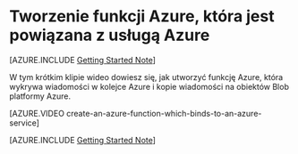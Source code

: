 <properties
   pageTitle="Tworzenie funkcji Azure, która jest powiązana z usługą Azure | Microsoft Azure"
   description="Tworzenie funkcji Azure, pliki aplikacji, która współdziała z innymi usługami Azure."
   services="functions"
   documentationCenter="dev-center-name"
   authors="yochay"
   manager="manager-alias"
   editor=""
   tags=""
   keywords="Azure funkcje, funkcje przetwarzania, webhooks, dynamiczne obliczeń, pliki architektura"/>

<tags
   ms.service="functions"
   ms.devlang="multiple"
   ms.topic="get-started-article"
   ms.tgt_pltfrm="multiple"
   ms.workload="na"
   ms.date="03/09/2016"
   ms.author="yochayk@microsoft.com"/>
   
# <a name="create-an-azure-function-which-binds-to-an-azure-service"></a>Tworzenie funkcji Azure, która jest powiązana z usługą Azure
   
[AZURE.INCLUDE [Getting Started Note](../../includes/functions-getting-started.md)]

W tym krótkim klipie wideo dowiesz się, jak utworzyć funkcję Azure, która wykrywa wiadomości w kolejce Azure i kopie wiadomości na obiektów Blob platformy Azure. 

[AZURE.VIDEO create-an-azure-function-which-binds-to-an-azure-service]
&nbsp;

[AZURE.INCLUDE [Getting Started Note](../../includes/functions-get-help.md)]